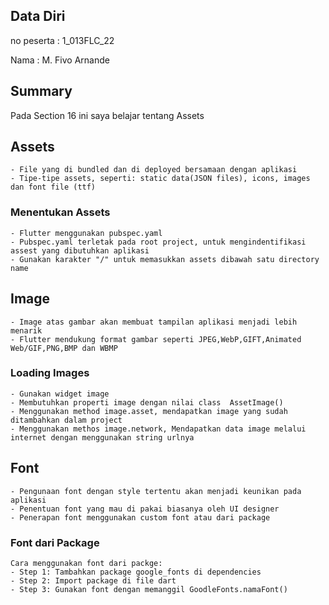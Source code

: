 ## Data Diri

no peserta : 1_013FLC_22

Nama : M. Fivo Arnande

## Summary
Pada Section 16 ini saya belajar tentang Assets

## Assets
    - File yang di bundled dan di deployed bersamaan dengan aplikasi
    - Tipe-tipe assets, seperti: static data(JSON files), icons, images dan font file (ttf)
### Menentukan Assets
    - Flutter menggunakan pubspec.yaml
    - Pubspec.yaml terletak pada root project, untuk mengindentifikasi assest yang dibutuhkan aplikasi
    - Gunakan karakter "/" untuk memasukkan assets dibawah satu directory name
## Image
    - Image atas gambar akan membuat tampilan aplikasi menjadi lebih menarik
    - Flutter mendukung format gambar seperti JPEG,WebP,GIFT,Animated Web/GIF,PNG,BMP dan WBMP
### Loading Images
    - Gunakan widget image
    - Membutuhkan properti image dengan nilai class  AssetImage()
    - Menggunakan method image.asset, mendapatkan image yang sudah ditambahkan dalam project 
    - Menggunakan methos image.network, Mendapatkan data image melalui internet dengan menggunakan string urlnya
## Font
    - Pengunaan font dengan style tertentu akan menjadi keunikan pada aplikasi
    - Penentuan font yang mau di pakai biasanya oleh UI designer
    - Penerapan font menggunakan custom font atau dari package
### Font dari Package
    Cara menggunakan font dari packge:
    - Step 1: Tambahkan package google_fonts di dependencies
    - Step 2: Import package di file dart
    - Step 3: Gunakan font dengan memanggil GoodleFonts.namaFont()

